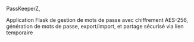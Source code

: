 PassKeeperZ,

Application Flask de gestion de mots de passe avec chiffrement AES-256, génération de mots de passe, export/import, et partage sécurisé via lien temporaire
